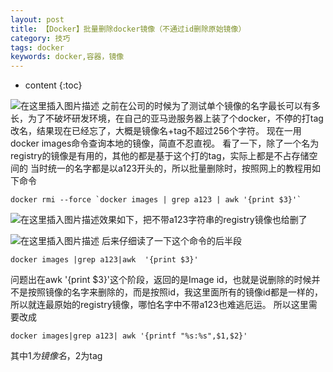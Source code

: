 ```yaml
---
layout: post
title: 【Docker】批量删除docker镜像（不通过id删除原始镜像）
category: 技巧
tags: docker
keywords: docker,容器，镜像
---
```


* content
{:toc}

![在这里插入图片描述](https://img-blog.csdnimg.cn/20190720182910194.png?x-oss-process=image/watermark,type_ZmFuZ3poZW5naGVpdGk,shadow_10,text_aHR0cHM6Ly9ibG9nLmNzZG4ubmV0L2ppYW5ncGgxMDAx,size_16,color_FFFFFF,t_70)
之前在公司的时候为了测试单个镜像的名字最长可以有多长，为了不破坏研发环境，在自己的亚马逊服务器上装了个docker，不停的打tag改名，结果现在已经忘了，大概是镜像名+tag不超过256个字符。
现在一用docker images命令查询本地的镜像，简直不忍直视。
看了一下，除了一个名为registry的镜像是有用的，其他的都是基于这个打的tag，实际上都是不占存储空间的
当时统一的名字都是以a123开头的，所以批量删除时，按照网上的教程用如下命令
```
docker rmi --force `docker images | grep a123 | awk '{print $3}'`
```

![在这里插入图片描述](https://img-blog.csdnimg.cn/20190720184619788.png)效果如下，把不带a123字符串的registry镜像也给删了

![在这里插入图片描述](https://img-blog.csdnimg.cn/20190720183523486.png?x-oss-process=image/watermark,type_ZmFuZ3poZW5naGVpdGk,shadow_10,text_aHR0cHM6Ly9ibG9nLmNzZG4ubmV0L2ppYW5ncGgxMDAx,size_16,color_FFFFFF,t_70)
后来仔细读了一下这个命令的后半段
```
docker images |grep a123|awk  '{print $3}'
```
问题出在awk '{print $3}'这个阶段，返回的是Image id，也就是说删除的时候并不是按照镜像的名字来删除的，而是按照id，我这里面所有的镜像id都是一样的，所以就连最原始的registry镜像，哪怕名字中不带a123也难逃厄运。
所以这里需要改成
```
docker images|grep a123| awk '{printf "%s:%s",$1,$2}'
```
其中$1为镜像名，$2为tag